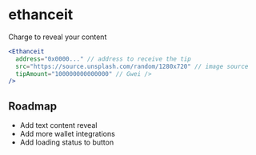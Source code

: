 # ethanceit

Charge to reveal your content

```jsx
<Ethanceit
  address="0x0000..." // address to receive the tip
  src="https://source.unsplash.com/random/1280x720" // image source
  tipAmount="100000000000000" // Gwei />
/>
```

## Roadmap
- Add text content reveal
- Add more wallet integrations
- Add loading status to button
